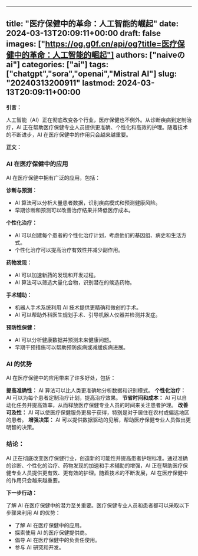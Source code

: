 
---
title: "医疗保健中的革命：人工智能的崛起"
date: 2024-03-13T20:09:11+00:00
draft: false
images: ["https://og.g0f.cn/api/og?title=医疗保健中的革命：人工智能的崛起"]
authors: ["naiveのai"]
categories: ["ai"]
tags: ["chatgpt","sora","openai","Mistral AI"]
slug: "20240313200911"
lastmod: 2024-03-13T20:09:11+00:00
---
**引言：**

人工智能（AI）正在彻底改变各个行业，医疗保健也不例外。从诊断疾病到定制治疗，AI 正在帮助医疗保健专业人员提供更准确、个性化和高效的护理。随着技术的不断进步，AI 在医疗保健中的作用只会越来越重要。

**正文：**

### AI 在医疗保健中的应用

AI 在医疗保健中拥有广泛的应用，包括：

**诊断与预测：**
- AI 算法可以分析大量患者数据，识别疾病模式和预测健康风险。
- 早期诊断和预测可以改善治疗结果并降低医疗成本。

**个性化治疗：**
- AI 可以创建每个患者的个性化治疗计划，考虑他们的基因组、病史和生活方式。
- 个性化治疗可以提高治疗有效性并减少副作用。

**药物发现：**
- AI 可以加速新药的发现和开发过程。
- AI 算法可以筛选大量化合物，识别潜在的候选药物。

**手术辅助：**
- 机器人手术系统利用 AI 技术提供更精确和微创的手术。
- AI 可以帮助外科医生规划手术、引导机器人仪器并检测并发症。

**预防性保健：**
- AI 可以分析健康数据并预测未来健康问题。
- 早期干预措施可以帮助预防疾病或减缓疾病进展。

### AI 的优势

AI 在医疗保健中的应用带来了许多好处，包括：

**提高准确性：** AI 算法可以比人类更准确地分析数据和识别模式。
**个性化治疗：** AI 可以为每个患者定制治疗计划，提高治疗效果。
**节省时间和成本：** AI 可以自动化任务并提高效率，从而释放医疗保健专业人员的时间来关注患者护理。
**改善可及性：** AI 可以使医疗保健服务更易于获得，特别是对于居住在农村或偏远地区的患者。
**增强决策：** AI 可以提供数据驱动的见解，帮助医疗保健专业人员做出更明智的决策。

### 结论：

AI 正在彻底改变医疗保健行业，创造新的可能性并提高患者护理标准。通过准确的诊断、个性化的治疗、药物发现的加速和手术辅助的增强，AI 正在帮助医疗保健专业人员提供更有效、更有效的护理。随着技术的不断发展，AI 在医疗保健中的作用只会越来越重要。

**下一步行动：**

了解 AI 在医疗保健中的潜力至关重要。医疗保健专业人员和患者都可以采取以下步骤来利用 AI 的优势：

* 了解 AI 在医疗保健中的应用。
* 探索使用 AI 的医疗保健提供商。
* 倡导 AI 在医疗保健中的负责任使用。
* 参与 AI 研究和开发。